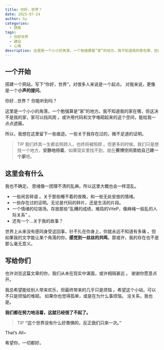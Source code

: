 ```yaml
---
title: 你好，世界？
date: 2025-07-24
author: Sy
categories:
  - 随笔
tags:
  - 你好世界
  - 建站
  - 心情
description: 这里是一个小小的角落，一个勉强算是“家”的地方。我不知道我的家在哪，但这决不是我的家，家可以挡风雨。
---
```


## 一个开始

搭建一个网站，写下“你好，世界”，对很多人来说是一个起点。
对我来说，更像是一个**小声的提问**。

你好…世界？ 你能听到吗？

这里是一个小小的角落，一个勉强算是“家”的地方。我不知道我的家在哪，但这决不是我的家，家可以挡风雨 。或许用代码和文字堆砌起来的这个空间，能给我一点点遮蔽。

所以，我想在这里留下一些痕迹。一些关于我存在过的，微不足道的证明。

> TIP
> 我们终其一生都会照顾人，也终将被照顾 。但更多的时候，我们只是想找一个地方，**安静地待着**。如果现实里找不到，就在**赛博空间里给自己建一个家**吧。

## 这里会有什么

我也不确定。
思绪像一团理不清的乱麻。所以这里大概也会一样混乱。

  * 一些闲言碎语 。关于那些睡不着的夜晚，和一些无处安放的情绪。
  * 一些存在过的证明。无论是代码的碎片，还是生活的片段。
  * 一个情绪的垃圾场。存放那些“乱糟的成绩，难捣的ViteP，像麻绳一般乱的人际关系” 。
  * 还有一个…关于我的故事？

世界上从来没有感同身受这回事，针不扎在你身上，你就永远不知道有多痛 。但如果我的文字能让某个角落的你，**感觉到一丝丝的共鸣**，那或许，我的存在也不是那么毫无意义。

## 写给你们

也许浏览这篇文章的你，我们从未在现实中谋面，或许相隔甚远 。
谢谢你愿意点开。

我总希望能给别人带来欢乐，但最终带来的几乎只是烦恼 。希望这个小站，可以不只是烦惱的堆砌。
如果你也觉得孤单，或是在为什么事烦恼。
没关系，我也是。

**我们都在努力地活着，这就已经很了不起了。**

> TIP
> **“这个世界没有什么好畏惧的，反正我们只来一次。”**

That’s All\~

希望你，一切都好。